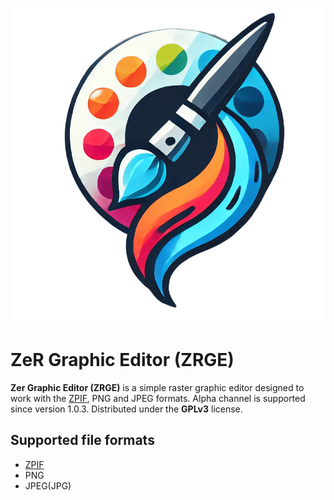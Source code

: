 ![Logo](images/icon.png "Logo ZRGE")

# ZeR Graphic Editor (ZRGE)

**Zer Graphic Editor (ZRGE)** is a simple raster graphic editor designed to work with the [ZPIF](https://github.com/ZerTeam/ZPIF), PNG and JPEG formats. Alpha channel is supported since version 1.0.3. Distributed under the **GPLv3** license.

## Supported file formats

- [ZPIF](https://github.com/ZerTeam/ZPIF)
- PNG
- JPEG(JPG)